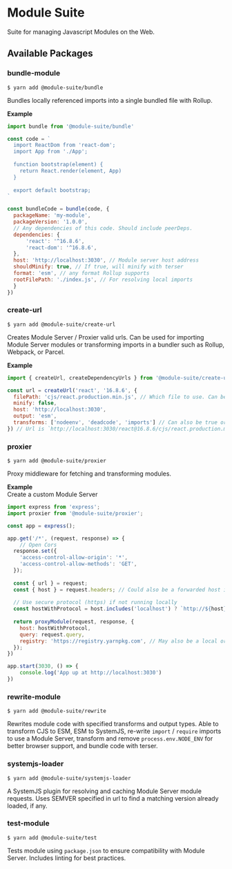 # Module Suite  

Suite for managing Javascript Modules on the Web.  

## Available Packages

### bundle-module  

`$ yarn add @module-suite/bundle`

Bundles locally referenced imports into a single bundled file with Rollup. 

**Example** 

```js
import bundle from '@module-suite/bundle'

const code = `
  import ReactDom from 'react-dom';
  import App from './App';
  
  function bootstrap(element) {
    return React.render(element, App)
  }
  
  export default bootstrap;
`

const bundleCode = bundle(code, {
  packageName: 'my-module',
  packageVersion: '1.0.0',
  // Any dependencies of this code. Should include peerDeps.
  dependencies: {
	  'react': '^16.8.6',
  	  'react-dom': '^16.8.6',
  },
  host: 'http://localhost:3030', // Module server host address
  shouldMinify: true, // If true, will minify with terser
  format: 'esm', // any format Rollup supports
  rootFilePath: './index.js', // For resolving local imports
  }
})
```



### create-url  

`$ yarn add @module-suite/create-url`

Creates Module Server / Proxier valid urls. Can be used for importing Module Server modules or transforming imports in a bundler such as Rollup, Webpack, or Parcel.  

**Example**

```js
import { createUrl, createDependencyUrls } from '@module-suite/create-url'

const url = createUrl('react', '16.8.6', {
  filePath: 'cjs/react.production.min.js', // Which file to use. Can be omitted to use module root.
  minify: false,
  host: 'http://localhost:3030',
  output: 'esm',
  transforms: ['nodeenv', 'deadcode', 'imports'] // Can also be true or false for specifying all or none transforms
}) // Url is `http://localhost:3030/react@16.8.6/cjs/react.production.min.js?output=esm&transforms=nodenv,deadcode,imports&minify=false

```

### proxier  

`$ yarn add @module-suite/proxier`

Proxy middleware for fetching and transforming modules.

**Example**  
Create a custom Module Server

```js
import express from 'express';
import proxier from '@module-suite/proxier';

const app = express();

app.get('/*', (request, response) => {
	// Open Cors
  response.set({
    'access-control-allow-origin': '*',
    'access-control-allow-methods': 'GET',
  });
  
  const { url } = request;
  const { host } = request.headers; // Could also be a forwarded host if using a CDN such as Cloudfront
  
  // Use secure protocol (https) if not running locally
  const hostWithProtocol = host.includes('localhost') ? `http://${host}` : `https://${host}`;
  
  return proxyModule(request, response, {
    host: hostWithProtocol,
    query: request.query,
    registry: 'https://registry.yarnpkg.com', // May also be a local or on premise internal registry
  });
})

app.start(3030, () => {
	console.log('App up at http://localhost:3030')
})
```

### rewrite-module  

`$ yarn add @module-suite/rewrite`

Rewrites module code with specified transforms and output types. Able to transform CJS to ESM, ESM to SystemJS, re-write `import` / `require` imports to use a Module Server, transform and remove `process.env.NODE_ENV` for better browser support, and bundle code with terser.  

### systemjs-loader  

`$ yarn add @module-suite/systemjs-loader`

A SystemJS plugin for resolving and caching Module Server module requests. Uses SEMVER specified in url to find a matching version already loaded, if any.  

### test-module  

`$ yarn add @module-suite/test`

Tests module using `package.json` to ensure compatibility with Module Server. Includes linting for best practices.  
